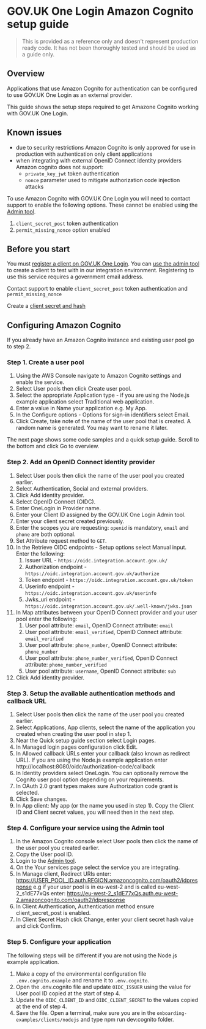 # GOV.UK One Login Amazon Cognito setup guide

> This is provided as a reference only and doesn't represent production ready code. It has not been thoroughly tested and should be used as a guide only.

## Overview

 Applications that use Amazon Cognito for authentication can be configured to use GOV.UK One Login as an external provider.

 This guide shows the setup steps required to get Amazone Cognito working with GOV.UK One Login.

## Known issues

- due to security restrictions Amazon Cognito is only approved for use in production with authentication only client applications
- when integrating with external OpenID Connect identity providers Amazon cognito does not support:
  - `private_key_jwt` token authentication
  - `nonce` parameter used to mitigate authorization code injection attacks

To use Amazon Cognito with GOV.UK One Login you will need to contact support to enable the following options. These cannot be enabled using the [Admin tool](https://admin.sign-in.service.gov.uk).

1. `client_secret_post` token authentication
1. `permit_missing_nonce` option enabled

## Before you start

You must [register a client on GOV.UK One Login](https://docs.sign-in.service.gov.uk/before-integrating/set-up-your-service-s-configuration/#register-your-service-to-use-gov-uk-one-login). You can [use the admin tool](https://admin.sign-in.service.gov.uk/register/enter-email-address) to create a client to test with in our integration environment. Registering to use this service requires a government email address.

Contact support to enable `client_secret_post` token authentication and `permit_missing_nonce`

Create a [client secret and hash](https://docs.sign-in.service.gov.uk/before-integrating/integrating-third-party-platform/#set-up-client-secret-using-client-secret-post)

## Configuring Amazon Cognito

If you already have an Amazon Cognito instance and existing user pool go to step 2.

### Step 1. Create a user pool

1. Using the AWS Console navigate to Amazon Cognito settings and enable the service.
1. Select User pools then click Create user pool.
1. Select the appropriate Application type - if you are using the Node.js example application select Traditional web application.
1. Enter a value in Name your application e.g. My App.
1. In the Configure options - Options for sign-in identifiers select Email.
1. Click Create, take note of the name of the user pool that is created. A random name is generated. You may want to rename it later.

The next page shows some code samples and a quick setup guide. Scroll to the bottom and click Go to overview.

### Step 2. Add an OpenID Connect identity provider

1. Select User pools then click the name of the user pool you created earlier.
1. Select Authentication, Social and external providers.
1. Click Add identity provider.
1. Select OpenID Connect (OIDC).
1. Enter OneLogin in Provider name.
1. Enter your Client ID assigned by the GOV.UK One Login Admin tool.
1. Enter your client secret created previously.
1. Enter the scopes you are requesting: `openid` is mandatory, `email` and `phone` are both optional.
1. Set Attribute request method to `GET`.
1. In the Retrieve OIDC endpoints - Setup options select Manual input. Enter the following:
    1. Issuer URL - `https://oidc.integration.account.gov.uk/`
    1. Authorization endpoint - `https://oidc.integration.account.gov.uk/authorize`
    1. Token endpoint - `https://oidc.integration.account.gov.uk/token`
    1. Userinfo endpoint - `https://oidc.integration.account.gov.uk/userinfo`
    1. Jwks_uri endpoint - `https://oidc.integration.account.gov.uk/.well-known/jwks.json`
1. In Map attributes between your OpenID Connect provider and your user pool enter the following:
    1. User pool attribute: `email`, OpenID Connect attribute: `email`
    1. User pool attribute: `email_verified`, OpenID Connect attribute: `email_verified`
    1. User pool attribute: `phone_number`, OpenID Connect attribute: `phone_number`
    1. User pool attribute: `phone_number_verified`, OpenID Connect attribute: `phone_number_verified`
    1. User pool attribute: `username`, OpenID Connect attribute: `sub`
1. Click Add identity provider.

### Step 3. Setup the available authentication methods and callback URL

1. Select User pools then click the name of the user pool you created earlier.
1. Select Applications, App clients, select the name of the application you created when creating the user pool in step 1.
1. Near the Quick setup guide section select Login pages.
1. In Managed login pages configuration click Edit.
1. In Allowed callback URLs enter your callback (also known as redirect URL). If you are using the Node.js example application enter http://localhost:8080/oidc/authorization-code/callback
1. In Identity providers select OneLogin. You can optionally remove the Cognito user pool option depending on your requirements.
1. In OAuth 2.0 grant types makes sure Authorization code grant is selected.
1. Click Save changes.
1. In App client: My app (or the name you used in step 1).  Copy the Client ID and Client secret values, you will need then in the next step.

### Step 4. Configure your service using the Admin tool

1. In the Amazon Cognito console select User pools then click the name of the user pool you created earlier.
1. Copy the User pool ID.
1. Login to the [Admin tool](https://admin.sign-in.service.gov.uk/).
1. On the Your services page select the service you are integrating.
1. In Manage client, Redirect URIs enter: https://USER_POOL_ID.auth.REGION.amazoncognito.com/oauth2/idpresponse e.g if your user pool is in eu-west-2 and is called eu-west-2_s1dE77xQs enter: https://eu-west-2_s1dE77xQs.auth.eu-west-2.amazoncognito.com/oauth2/idpresponse
1. In Client Authentication, Authentication method ensure client_secret_post is enabled.
1. In Client Secret Hash click Change, enter your client secret hash value and click Confirm.

### Step 5. Configure your application

The following steps will be different if you are not using the Node.js example application.

1. Make a copy of the environmental configuration file `.env.cognito.example` and rename it to `.env.cognito`.
1. Open the .env.cognito file and update `OIDC_ISSUER` using the value for User pool ID copied at the start of step 4.
1. Update the `OIDC_CLIENT_ID` and `OIDC_CLIENT_SECRET` to the values copied at the end of step 4.
1. Save the file.
Open a terminal, make sure you are in the `onboarding-examples/clients/nodejs` and type npm run dev:cognito folder.
